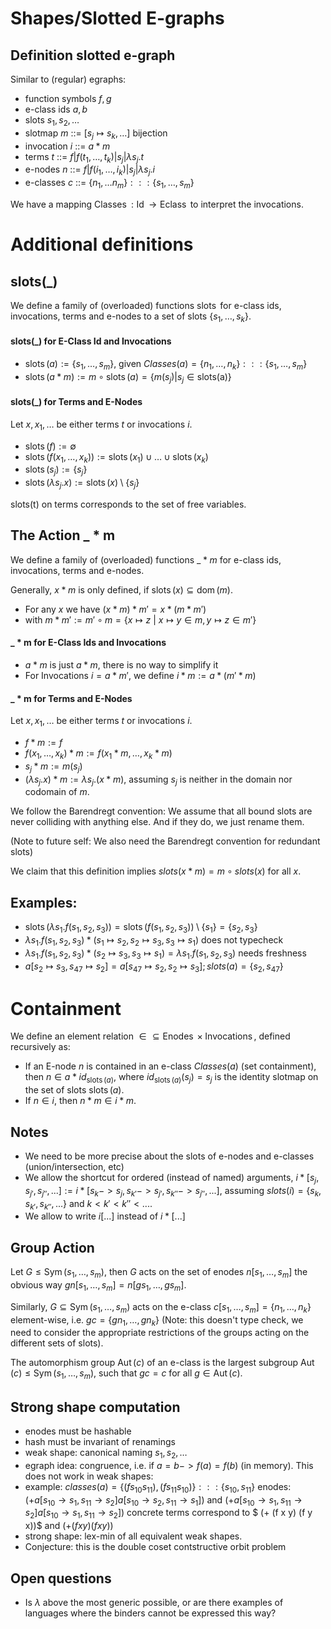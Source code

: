# Shapes/Slotted E-graphs

## Definition slotted e-graph 

Similar to (regular) egraphs:

- function symbols $f,g$
- e-class ids $a,b$
- slots $s_1, s_2, \ldots$
- slotmap $m$ ::= $[s_j \mapsto s_k, \ldots]$ bijection
- invocation $i$ ::= $a * m$
- terms   $t$ ::= $f | f(t_1, \ldots, t_k) | s_j | \lambda s_j.t$
- e-nodes $n$ ::= $f | f(i_1, \ldots, i_k) | s_j | \lambda s_j.i$
- e-classes $c$ ::= $\{ n_1, \ldots n_m \} ::: \{s_1, \ldots, s_m\}$

We have a mapping $\operatorname{Classes} : \operatorname{Id} \rightarrow \operatorname{Eclass}$ to interpret the invocations. 

# Additional definitions

## slots(\_)
We define a family of (overloaded) functions $\operatorname{slots}$ for e-class ids, invocations, terms and e-nodes to a set of slots $\{ s_1, \ldots, s_k \}$.

#### slots(\_) for E-Class Id and Invocations
- $\operatorname{slots}(a) := \{s_1, \ldots, s_m \}$, given $Classes(a) = \{ n_1, \ldots, n_k \} ::: \{s_1, \ldots, s_m\}$
- $\operatorname{slots}(a*m) := m \circ \operatorname{slots}(a) = \{m(s_j) | s_j \in \operatorname{slots(a)} \}$

#### slots(\_) for Terms and E-Nodes
Let $x, x_1, \ldots$ be either terms $t$ or invocations $i$.

- $\operatorname{slots}(f) := \emptyset$
- $\operatorname{slots}(f(x_1, \ldots, x_k)) := \operatorname{slots}(x_1) \cup \ldots \cup \operatorname{slots}(x_k)$
- $\operatorname{slots}(s_j) := \{s_j\}$
- $\operatorname{slots}(\lambda s_j.x) := \operatorname{slots}(x) \setminus \{ s_j \}$

$\operatorname{slots(t)}$ on terms corresponds to the set of free variables.

## The Action \_ * m
We define a family of (overloaded) functions $\_ * m$ for e-class ids, invocations, terms and e-nodes.

Generally, $x*m$ is only defined, if $\operatorname{slots}(x) \subseteq \operatorname{dom}(m)$.

- For any $x$ we have $(x*m)*m' = x*(m*m')$
- with $m*m' := m' \circ m = \{ x \mapsto z ~|~ x \mapsto y \in m, y \mapsto z \in m' \}$

#### \_ * m for E-Class Ids and Invocations
- $a*m$ is just $a*m$, there is no way to simplify it
- For Invocations $i = a*m'$, we define $i*m := a*(m'*m)$

#### \_ * m for Terms and E-Nodes
Let $x, x_1, \ldots$ be either terms $t$ or invocations $i$.

- $f * m := f$
- $f(x_1, \ldots, x_k) * m := f(x_1 * m, \ldots, x_k * m)$
- $s_j * m := m(s_j)$
- $(\lambda s_j.x) * m := \lambda s_j. (x * m)$, assuming $s_j$ is neither in the domain nor codomain of $m$.

We follow the Barendregt convention: We assume that all bound slots are never colliding with anything else. And if they do, we just rename them.

(Note to future self: We also need the Barendregt convention for redundant slots)

We claim that this definition implies $slots(x*m) = m \circ slots(x)$ for all $x$.

## Examples: 
- $\operatorname{slots}(\lambda s_1. f(s_1,s_2,s_3)) = \operatorname{slots}(f(s_1,s_2,s_3)) \setminus \{s_1\} = \{s_2, s_3\}$ 
- $\lambda s_1. f(s_1,s_2,s_3) * (s_1 \mapsto s_2, s_2 \mapsto s_3,s_3 \mapsto s_1)$ does not typecheck
- $\lambda s_1. f(s_1,s_2,s_3) * (s_2 \mapsto s_3,s_3 \mapsto s_1) = \lambda s_1. f(s_1,s_2,s_3)$ needs freshness
- $a[s_2 \mapsto s_3, s_47 \mapsto s_2] =  a[s_47 \mapsto s_2, s_2 \mapsto s_3]; slots(a) = \{ s_2, s_47 \}$

# Containment
We define an element relation $\in \subseteq \operatorname{Enodes} \times \operatorname{Invocations}$, defined recursively as:

- If an E-node $n$ is contained in an e-class $Classes(a)$ (set containment), then $n \in a * id_{\operatorname{slots}(a)}$, where $id_{\operatorname{slots}(a)}(s_j) = s_j$ is the identity slotmap on the set of slots $\operatorname{slots}(a)$.
- If $n \in i$, then $n*m \in i*m$.

## Notes
- We need to be more precise about the slots of e-nodes and e-classes (union/intersection, etc)
- We allow the shortcut for ordered (instead of named) arguments, $i * [s_j, s_{j'}, s_{j''}, ...] := i * [s_k -> s_j, s_{k'} -> s_{j'}, s_{k''} -> s_{j''}, ...]$, assuming $slots(i) = \{s_k, s_{k'}, s_{k''}, ...\}$ and $k < k' < k'' < ...$.
- We allow to write $i[...]$ instead of $i * [...]$
  
## Group Action

Let $G \leq \operatorname{Sym}(s_1,\ldots,s_m)$, then $G$ acts on the set of enodes $n[s_1,\ldots,s_m]$ the obvious way $g n[s_1,\ldots,s_m] = n[g s_1, \ldots, g s_m]$. 

Similarly, $G \subseteq \operatorname{Sym}(s_1,\ldots,s_m)$ acts on the e-class $c[s_1, \ldots, s_m] = \{n_1, \ldots, n_k\}$ element-wise, i.e. $g c = \{ g n_1, \ldots, g n_k \}$ (Note: this doesn't type check, we need to consider the appropriate restrictions of the groups acting on the different sets of slots).

The automorphism group $\operatorname{Aut}(c)$ of an e-class is the largest subgroup $\operatorname{Aut}(c) \leq \operatorname{Sym}(s_1,\ldots,s_m)$, such that $g c = c$ for all $g \in \operatorname{Aut}(c)$.

## Strong shape computation

- enodes must be hashable
- hash must be invariant of renamings
- weak shape: canonical naming $s_1, s_2, \ldots$
- egraph idea: congruence, i.e. if $a = b -> f(a) = f(b)$ (in memory). This does not work in weak shapes:
- example: $classes(a) = \{(f s_10 s_11), (f s_11 s_10)\} ::: \{s_10,s_11\}$
  enodes: $(+ a[s_10 \to s_1,s_11 \to s_2] a[s_10 \to s_2,s_11 \to s_1])$ and $(+ a[s_10 \to s_1,s_11 \to s_2] a[s_10 \to s_1,s_11 \to s_2])$
  concrete terms correspond to $ (+ (f x y) (f y x))$ and $(+ (f x y) (f x y))$
- strong shape: lex-min of all equivalent weak shapes.
- Conjecture: this is the double coset contstructive orbit problem


## Open questions
- Is $\lambda$ above the most generic possible, or are there examples of languages where the binders cannot be expressed this way?
